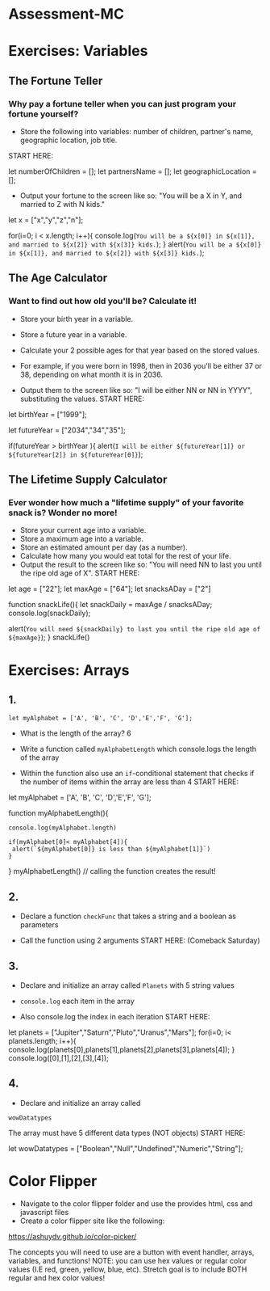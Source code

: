 # Assessment-MC

# Exercises: Variables
## The Fortune Teller
 ### Why pay a fortune teller when you can just program your fortune yourself?
 - Store the following into variables: number of children, partner's name, geographic location, job title.

 START HERE:

let numberOfChildren = [];
let partnersName = [];
let geographicLocation = [];

 - Output your fortune to the screen like so: "You will be a X in Y, and married to Z with N kids."

let x = ["x","y","z","n"];

for(i=0; i < x.length; i++){
  console.log(`You will be a ${x[0]} in ${x[1]}, and married to ${x[2]} with ${x[3]} kids.`);
}
alert(`You will be a ${x[0]} in ${x[1]}, and married to ${x[2]} with ${x[3]} kids.`);

## The Age Calculator
### Want to find out how old you'll be? Calculate it!
 - Store your birth year in a variable.

 - Store a future year in a variable.

 - Calculate your 2 possible ages for that year based on the stored values.

 - For example, if you were born in 1998, then in 2036 you'll be either 37 or 38, depending on what month it is in 2036.

 - Output them to the screen like so: "I will be either NN or NN in YYYY", substituting the values.
START HERE:

let birthYear = ["1999"];

let futureYear = ["2034","34","35"];

 if(futureYear > birthYear ){
     alert(`I will be either ${futureYear[1]} or ${futureYear[2]} in ${futureYear[0]}`);

## The Lifetime Supply Calculator
### Ever wonder how much a "lifetime supply" of your favorite snack is? Wonder no more!
 - Store your current age into a variable.
 - Store a maximum age into a variable.
 - Store an estimated amount per day (as a number).
 - Calculate how many you would eat total for the rest of your life.
 - Output the result to the screen like so: "You will need NN to last you until the ripe old age of X".
START HERE:

let age = ["22"];
let maxAge = ["64"];
let snacksADay = ["2"]

function snackLife(){
  let snackDaily = maxAge / snacksADay;
console.log(snackDaily);

alert(`You will need ${snackDaily} to last you until the ripe old age of ${maxAge}`);
}
snackLife()


# Exercises: Arrays 

## 1.

  ```let myAlphabet = ['A', 'B', 'C', 'D','E','F', 'G'];```

  

 - What is the length of the array?
     6
 - Write a function called ```myAlphabetLength``` which console.logs the length of the array


 - Within the function also use an ```if```-conditional statement that checks if the number of items within the array are less than 4
START HERE:


 let myAlphabet = ['A', 'B', 'C', 'D','E','F', 'G'];

function myAlphabetLength(){

    console.log(myAlphabet.length)
 
    if(myAlphabet[0]< myAlphabet[4]){
     alert(`${myAlphabet[0]} is less than ${myAlphabet[1]}`)
    }
 
  }
  myAlphabetLength() // calling the function creates the result!


## 2.

 - Declare a function ```checkFunc``` that takes a string and a boolean as parameters

 - Call the function using 2 arguments
START HERE:
(Comeback Saturday)


## 3.

 - Declare and initialize an array called ```Planets``` with 5 string values

 - ```console.log``` each item in the array

 - Also console.log the index in each iteration
START HERE:

let planets = ["Jupiter","Saturn","Pluto","Uranus","Mars"];
for(i=0; i< planets.length; i++){
console.log(planets[0],planets[1],planets[2],planets[3],planets[4]);
}
console.log([0],[1],[2],[3],[4]);

## 4.
 - Declare and initialize an array called

 ```wowDatatypes```

The array must have 5 different data types (NOT objects)
START HERE:

let wowDatatypes = ["Boolean","Null","Undefined","Numeric","String"];

# Color Flipper
- Navigate to the color flipper folder and use the provides html, css and javascript files
- Create a color flipper site like the following:

https://ashuydv.github.io/color-picker/

The concepts you will need to use are a button with event handler, arrays, variables, and functions!
NOTE: you can use hex values or regular color values (I.E red, green, yellow, blue, etc). Stretch goal is to include BOTH regular and hex color values!
